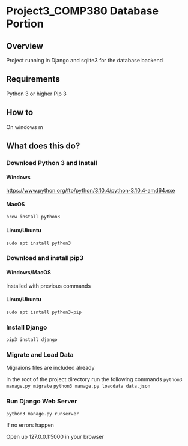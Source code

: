 # Project3_COMP380 Database Portion

## Overview

Project running in Django and sqlite3 for the database backend

## Requirements
Python 3 or higher
Pip 3

## How to
On windows m

## What does this do?
### Download Python 3 and Install
#### Windows
https://www.python.org/ftp/python/3.10.4/python-3.10.4-amd64.exe

#### MacOS
`brew install python3`

#### Linux/Ubuntu
`sudo apt install python3`

### Download and install pip3
#### Windows/MacOS
Installed with previous commands

#### Linux/Ubuntu
`sudo apt isntall python3-pip`

### Install Django
`pip3 install django`

### Migrate and Load Data
Migraions files are included already

In the root of the project directory run the following commands
`python3 manage.py migrate`
`python3 manage.py loaddata data.json`

### Run Django Web Server
`python3 manage.py runserver`

If no errors happen

Open up 127.0.0.1:5000 in your browser

